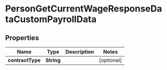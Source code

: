 

# PersonGetCurrentWageResponseDataCustomPayrollData


## Properties

| Name | Type | Description | Notes |
|------------ | ------------- | ------------- | -------------|
|**contractType** | **String** |  |  [optional] |



